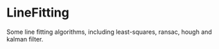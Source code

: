 # LineFitting
Some line fitting algorithms, including least-squares, ransac, hough and kalman filter.
